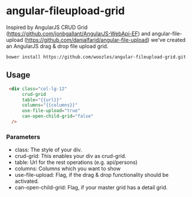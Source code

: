 angular-fileupload-grid
=======================

Inspired by AngularJS CRUD Grid (https://github.com/jonbgallant/AngularJS-WebApi-EF) and angular-file-upload (https://github.com/danialfarid/angular-file-upload) we've created an AngularJS drag & drop file upload grid.

```
bower install https://github.com/woozles/angular-fileupload-grid.git
```


Usage
-------------

```html
 <div class="col-lg-12" 
      crud-grid
      table="{{url}}" 
      columns="{{columns}}" 
      use-file-upload="true" 
      can-open-child-grid="false" 
  />

 ```
 
 ### Parameters
 
 * class: The style of your div.
 * crud-grid: This enables your div as crud-grid.
 * table: Url for the rest operations (e.g. api/persons)
 * columns: Columns which you want to show
 * use-file-upload: Flag, if the drag & drop functionality should be activated.
 * can-open-child-grid: Flag, if your master grid has a detail grid.
